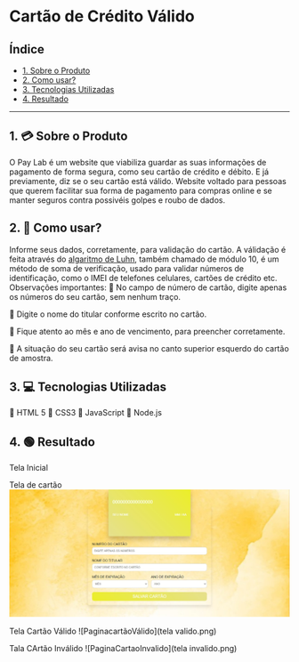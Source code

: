 # Cartão de Crédito Válido

## Índice

- [1. Sobre o Produto](#1-Sobre-o-Produto)
- [2. Como usar?](#-2Como-usar?])
- [3. Tecnologias Utilizadas](#3-Tecnologias-Utilizadas)
- [4. Resultado](#4-Resultado)

---

## 1. 💳 Sobre o Produto

O Pay Lab é um website que viabiliza guardar as suas informações de pagamento
de forma segura, como seu cartão de crédito e débito. E já previamente, diz 
se o seu cartão está válido. 
Website voltado para pessoas que querem facilitar sua forma de pagamento para
compras online e se manter seguros contra possivéis golpes e roubo de dados.

## 2. 🧷 Como usar?

Informe seus dados, corretamente, para validação do cartão.
A válidação é feita através do [algaritmo de Luhn](https://en.wikipedia.org/wiki/Luhn_algorithm),
também chamado de módulo 10, é um método de soma de verificação, usado para validar
números de identificação, como o IMEI de telefones celulares, cartões de crédito
etc.
Observações importantes: 
📍 No campo de número de cartão, digite apenas os números do seu cartão, sem nenhum traço.

📍 Digite o nome do titular conforme escrito no cartão.

📍 Fique atento ao mês e ano de vencimento, para preencher corretamente.

📍 A situação do seu cartão será avisa no canto superior esquerdo do cartão de amostra. 

## 3. 💻 Tecnologias Utilizadas
📍 HTML 5
📍 CSS3
📍 JavaScript
📍 Node.js

## 4. 🟢 Resultado
Tela Inicial


Tela de cartão
![PaginaCartão](tela.png)



Tela Cartão Válido
![PaginacartãoVálido](tela valido.png)





Tala CArtão Inválido
![PaginaCartaoInvalido](tela invalido.png)










